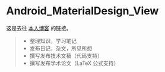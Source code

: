 # Android_MaterialDesign_View
这是去往 [本人博客](https://github.com/mocn26169/Android_MaterialDesign_View/tree/master) 的链接。
> * 整理知识，学习笔记
> * 发布日记，杂文，所见所想
> * 撰写发布技术文稿（代码支持）
> * 撰写发布学术论文（LaTeX 公式支持）